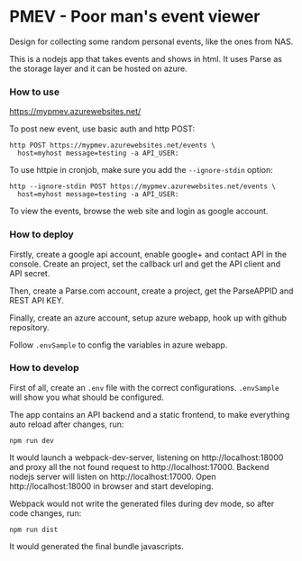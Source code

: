 # PMEV - Poor man's event viewer

Design for collecting some random personal events, like the ones from NAS.

This is a nodejs app that takes events and shows in html. It uses Parse as the storage layer and it can be hosted on azure.

### How to use

https://mypmev.azurewebsites.net/

To post new event, use basic auth and http POST:
```
http POST https://mypmev.azurewebsites.net/events \
  host=myhost message=testing -a API_USER:
```

To use httpie in cronjob, make sure you add the `--ignore-stdin` option:

```
http --ignore-stdin POST https://mypmev.azurewebsites.net/events \
  host=myhost message=testing -a API_USER:
```

To view the events, browse the web site and login as google account.

### How to deploy

Firstly, create a google api account, enable google+ and contact API in the console. Create an project, set the callback url and get the API client and API secret.

Then, create a Parse.com account, create a project, get the ParseAPPID and REST API KEY.

Finally, create an azure account, setup azure webapp, hook up with github repository.

Follow `.envSample` to config the variables in azure webapp.

### How to develop

First of all, create an `.env` file with the correct configurations. `.envSample` will show you what should be configured.

The app contains an API backend and a static frontend, to make everything auto reload after changes, run:

```
npm run dev
```

It would launch a webpack-dev-server, listening on http://localhost:18000 and proxy all the not found request to http://localhost:17000. Backend nodejs server will listen on http://localhost:17000. Open http://localhost:18000 in browser and start developing.

Webpack would not write the generated files during dev mode, so after code changes, run:

```
npm run dist
```

It would generated the final bundle javascripts.
